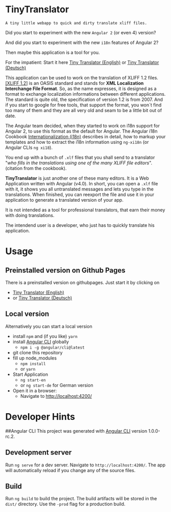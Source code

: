 # TinyTranslator

``
A tiny little webapp to quick and dirty translate xliff files.
``

Did you start to experiment with the new `Angular 2` (or even 4) version?

And did you start to experiment with the new `i18n` features of Angular 2?

Then maybe this application is a tool for you.

For the impatient: Start it here [Tiny Translator (English)](https://martinroob.github.io/tiny-translator/en) or [Tiny Translator (Deutsch)](https://martinroob.github.io/tiny-translator/de)

This application can be used to work on the translation of XLIFF 1.2 files.
[[XLIFF 1.2]]((http://docs.oasis-open.org/xliff/xliff-core/xliff-core.html)) is an OASIS standard and stands for <strong>XML Localization Interchange File Format</strong>.
So, as the name expresses, it is designed as a format to exchange localization informations between different applications.
The standard is quite old, the specification of version 1.2 is from 2007.
And if you start to google for free tools, that support the format, you won´t find too many of them and they are all very old and seam to be a little bit out of date.

The Angular team decided, when they started to work on i18n support for Angular 2, to use this format as the default for Angular.
The Angular i18n Cookbook [Internationalization (i18n)](https://angular.io/docs/ts/latest/cookbook/i18n.html) describes in detail, how to markup your templates and how to extract the i18n information using `ng-xi18n` (or Angular CLIs `ng xi18`).

You end up with a bunch of `.xlf` files that you shall send to a translator "<i>who fills in the translations using one of the many XLIFF file editors</i>". (citation from the cookbook).

<strong>TinyTranslator</strong> is just another one of these many editors.
It is a Web Application written with Angular (v4.0).
In short, you can open a `.xlf` file with it, it shows you all untranslated messages and lets you type in the translations.
When finished, you can reexport the file and use it in your application to generate a translated version of your app.

It is not intended as a tool for professional translators, that earn their money with doing translations.

The intendend user is a developer, who just has to quickly translate his application.

# Usage
## Preinstalled version on Github Pages
There is a preinstalled version on githubpages.
Just start it by clicking on 
- [Tiny Translator (English)](https://martinroob.github.io/tiny-translator/en)
- or [Tiny Translator (Deutsch)](https://martinroob.github.io/tiny-translator/de)

## Local version
Alternatively you can start a local version

- install `npm` and (if you like) `yarn`
- install [Angular CLI](https://github.com/angular/angular-cli) globally
    - `npm i -g @angular/cli@latest`
- git clone this repository
- fill up node_modules
    - `npm install`
    - or `yarn`
- Start Application
    - `ng start-en`
    - or `ng start-de` for German version
- Open it in a browser:
    - Navigate to [http://localhost:4200/](http://localhost:4200/)
    
# Developer Hints
##Angular CLI
This project was generated with [Angular CLI](https://github.com/angular/angular-cli) version 1.0.0-rc.2.

## Development server

Run `ng serve` for a dev server. Navigate to `http://localhost:4200/`. The app will automatically reload if you change any of the source files.

## Build

Run `ng build` to build the project. The build artifacts will be stored in the `dist/` directory. Use the `-prod` flag for a production build.

